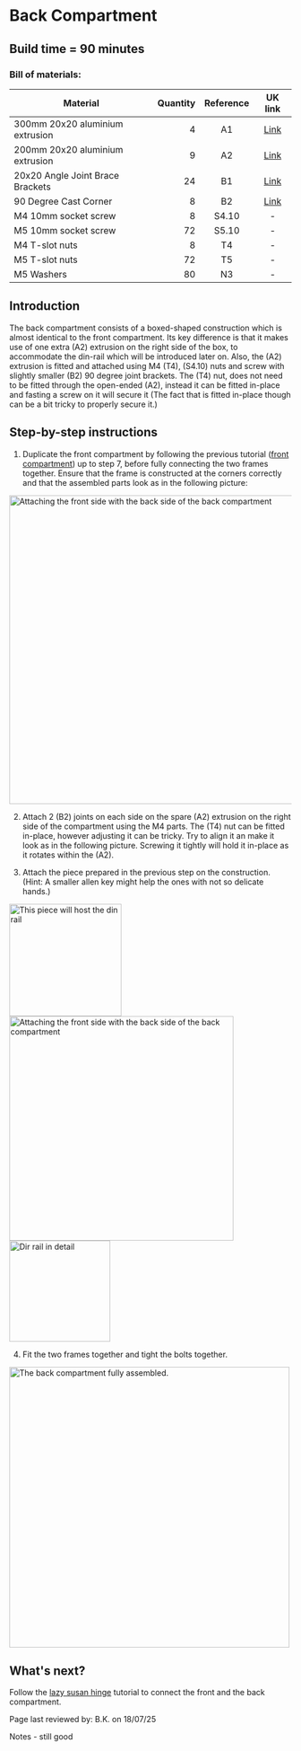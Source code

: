 # Back Compartment

## Build time = 90 minutes

### Bill of materials:

| Material                         | Quantity | Reference | UK link |
| ---------------------------------|---------:|:---------:|:-------:|
| 300mm 20x20 aluminium extrusion  | 4 |  A1 | [Link](https://ooznest.co.uk/product/v-slot-linear-rail-20x20mm-cut-to-size/) |
| 200mm 20x20 aluminium extrusion  | 9 | A2 | [Link](https://ooznest.co.uk/product/v-slot-linear-rail-20x20mm-cut-to-size/) |
| 20x20 Angle Joint Brace Brackets | 24 | B1 | [Link](https://amz.run/5TF6) |
| 90 Degree Cast Corner | 8 | B2 | [Link](https://ooznest.co.uk/product/90-degree-cast-corner/) |
| M4 10mm socket screw | 8 | S4.10 | - |
| M5 10mm socket screw | 72 | S5.10 | - |
| M4 T-slot nuts | 8 | T4 | - |
| M5 T-slot nuts | 72 | T5 | - |
| M5 Washers | 80 | N3 | - |


## Introduction

The back compartment consists of a boxed-shaped construction which is almost identical to the front compartment. Its key difference is that it makes use of one extra (A2) extrusion on the right side of the box, to accommodate the din-rail which will be introduced later on. Also, the (A2) extrusion is fitted and attached using M4 (T4), (S4.10) nuts and screw with slightly smaller (B2) 90 degree joint brackets. The (T4) nut, does not need to be fitted through the open-ended (A2), instead it can be fitted in-place and fasting a screw on it will secure it (The fact that is fitted in-place though can be a bit tricky to properly secure it.)

## Step-by-step instructions

1. Duplicate the front compartment by following the previous tutorial ([front compartment](./front_compartment.md)) up to step 7, before fully connecting the two frames together. Ensure that the frame is constructed at the corners correctly and that the assembled parts look as in the following picture:

<p float="center">
  <img src="../../Documentation/Images/front_compartment_semi_final.jpeg" title="Attaching the front side with the back side of the back compartment" width="550"/>
</p>

2. Attach 2 (B2) joints on each side on the spare (A2) extrusion on the right side of the compartment using the M4 parts. The (T4) nut can be fitted in-place, however adjusting it can be tricky. Try to align it an make it look as in the following picture. Screwing it tightly will hold it in-place as it rotates within the (A2).

3. Attach the piece prepared in the previous step on the construction. (Hint: A smaller allen key might help the ones with not so delicate hands.)

<p float="center">
  <img src="../../Documentation/Images/back_compartment_din_rail.jpeg" title="This piece will host the din rail" width="200"/>
  <img src="../../Documentation/Images/back_compartment_semi_final.jpeg" title="Attaching the front side with the back side of the back compartment" width="400"/>
  <img src="../../Documentation/Images/back_compartment_detail.jpeg" title="Dir rail in detail" width="180"/>
</p>

4. Fit the two frames together and tight the bolts together.
<p float="center">
  <img src="../../Documentation/Images/back_compartment_final.jpeg" title="The back compartment fully assembled." width="500"/>
</p>

## What's next?
Follow the [lazy susan hinge](./hinge.md) tutorial to connect the front and the back compartment.

Page last reviewed by: B.K. on 18/07/25

Notes - still good
